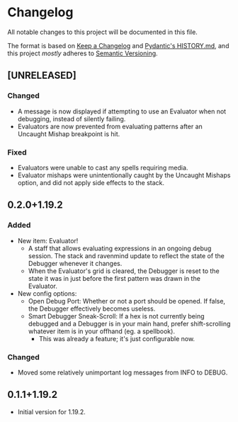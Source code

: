 # Changelog

All notable changes to this project will be documented in this file.

The format is based on [Keep a Changelog](https://keepachangelog.com/en/1.1.0/) and [Pydantic's HISTORY.md](https://github.com/pydantic/pydantic/blob/main/HISTORY.md), and this project *mostly* adheres to [Semantic Versioning](https://semver.org/spec/v2.0.0.html).

## [UNRELEASED]

### Changed

- A message is now displayed if attempting to use an Evaluator when not debugging, instead of silently failing.
- Evaluators are now prevented from evaluating patterns after an Uncaught Mishap breakpoint is hit.

### Fixed

- Evaluators were unable to cast any spells requiring media.
- Evaluator mishaps were unintentionally caught by the Uncaught Mishaps option, and did not apply side effects to the stack.

## 0.2.0+1.19.2

### Added

- New item: Evaluator!
    - A staff that allows evaluating expressions in an ongoing debug session. The stack and ravenmind update to reflect the state of the Debugger whenever it changes.
    - When the Evaluator's grid is cleared, the Debugger is reset to the state it was in just before the first pattern was drawn in the Evaluator.
- New config options:
    - Open Debug Port: Whether or not a port should be opened. If false, the Debugger effectively becomes useless.
    - Smart Debugger Sneak-Scroll: If a hex is not currently being debugged and a Debugger is in your main hand, prefer shift-scrolling whatever item is in your offhand (eg. a spellbook).
        - This was already a feature; it's just configurable now.

### Changed

- Moved some relatively unimportant log messages from INFO to DEBUG.

## 0.1.1+1.19.2

- Initial version for 1.19.2.
